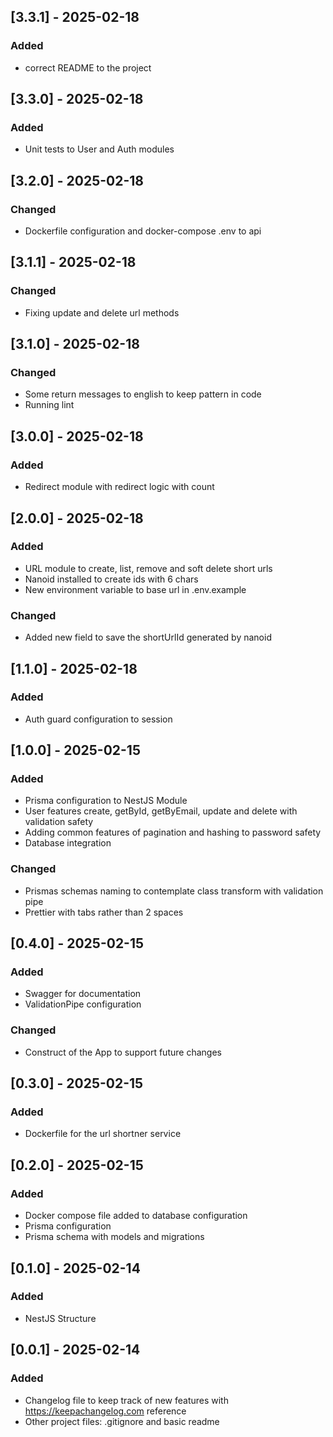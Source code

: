 ## [3.3.1] - 2025-02-18

### Added

- correct README to the project

## [3.3.0] - 2025-02-18

### Added

- Unit tests to User and Auth modules

## [3.2.0] - 2025-02-18

### Changed

- Dockerfile configuration and docker-compose .env to api

## [3.1.1] - 2025-02-18

### Changed

- Fixing update and delete url methods

## [3.1.0] - 2025-02-18

### Changed

- Some return messages to english to keep pattern in code
- Running lint

## [3.0.0] - 2025-02-18

### Added

- Redirect module with redirect logic with count

## [2.0.0] - 2025-02-18

### Added

- URL module to create, list, remove and soft delete short urls
- Nanoid installed to create ids with 6 chars
- New environment variable to base url in .env.example

### Changed

- Added new field to save the shortUrlId generated by nanoid

## [1.1.0] - 2025-02-18

### Added

- Auth guard configuration to session

## [1.0.0] - 2025-02-15

### Added

- Prisma configuration to NestJS Module
- User features create, getById, getByEmail, update and delete with validation safety
- Adding common features of pagination and hashing to password safety
- Database integration

### Changed

- Prismas schemas naming to contemplate class transform with validation pipe
- Prettier with tabs rather than 2 spaces

## [0.4.0] - 2025-02-15

### Added

- Swagger for documentation
- ValidationPipe configuration

### Changed

- Construct of the App to support future changes

## [0.3.0] - 2025-02-15

### Added

- Dockerfile for the url shortner service

## [0.2.0] - 2025-02-15

### Added

- Docker compose file added to database configuration
- Prisma configuration
- Prisma schema with models and migrations

## [0.1.0] - 2025-02-14

### Added

- NestJS Structure

## [0.0.1] - 2025-02-14

### Added

- Changelog file to keep track of new features with https://keepachangelog.com reference
- Other project files: .gitignore and basic readme
